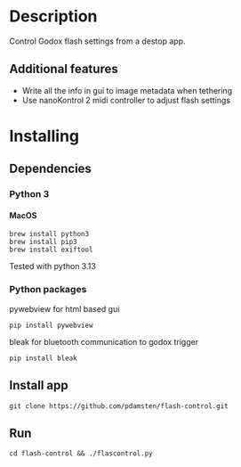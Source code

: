 # Description

Control Godox flash settings from a destop app.

## Additional features

- Write all the info in gui to image metadata when tethering
- Use nanoKontrol 2 midi controller to adjust flash settings

# Installing
## Dependencies
### Python 3
#### MacOS
    brew install python3
    brew install pip3
    brew install exiftool
    
Tested with python 3.13

### Python packages

pywebview for html based gui

    pip install pywebview

bleak for bluetooth communication to godox trigger

    pip install bleak

## Install app

    git clone https://github.com/pdamsten/flash-control.git

## Run

    cd flash-control && ./flascontrol.py
